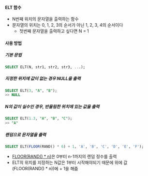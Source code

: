 #### ELT 함수
- N번째 위치의 문자열을 출력하는 함수
- 문자열의 위치는 0, 1, 2, 3의 순서가 아닌 1, 2, 3, 4의 순서이다
  - 첫번째 문자열을 출력하고 싶다면 N = 1

#### 사용 방법 
##### 기본 문법
```sql
SELECT ELT(N, str1, str2, str3, ...);
```
##### 지정한 위치에 값이 없는 경우 NULL을 출력
```sql
SELECT ELT(3, "A", "B");
>> NULL
```
##### N의 값이 실수인 경우, 반올림한 위치에 있는 값을 출력
```sql
SELECT ELT(1.3, "A", "B", "C");
>> "A"
```
##### 랜덤으로 문자열을 출력
```SQL
SELECT ELT(FLOOR(RAND() * 6) + 1, 'A', 'B', 'C', 'D', 'E', 'F');
```
  - [FLOOR(RAND() * n)](https://github.com/MunSeoHee/TIL/blob/main/Mysql/rand%20%ED%95%A8%EC%88%98.md)은 0부터 n-1까지의 랜덤 정수를 출력
  - ELT의 위치를 지정하는 N값은 1부터 시작해야되기 때문에 위에 값(FLOOR(RAND() * n))에 + 1을 해줌
